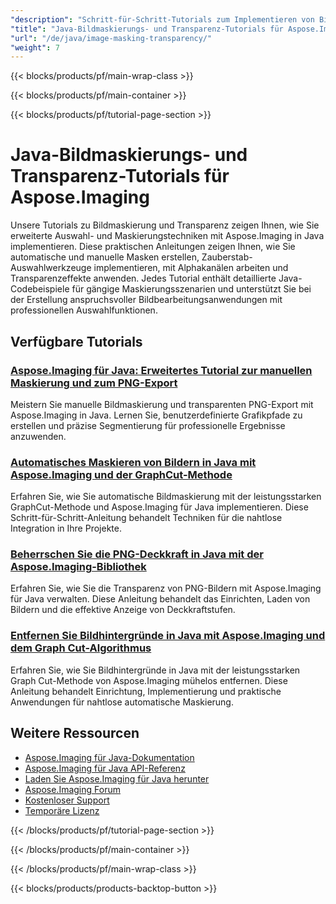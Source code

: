 ```yaml
---
"description": "Schritt-für-Schritt-Tutorials zum Implementieren von Bildmaskierung, Transparenzeffekten und Alphakanaloperationen mit Aspose.Imaging für Java."
"title": "Java-Bildmaskierungs- und Transparenz-Tutorials für Aspose.Imaging"
"url": "/de/java/image-masking-transparency/"
"weight": 7
---
```


{{< blocks/products/pf/main-wrap-class >}}

{{< blocks/products/pf/main-container >}}

{{< blocks/products/pf/tutorial-page-section >}}
# Java-Bildmaskierungs- und Transparenz-Tutorials für Aspose.Imaging

Unsere Tutorials zu Bildmaskierung und Transparenz zeigen Ihnen, wie Sie erweiterte Auswahl- und Maskierungstechniken mit Aspose.Imaging in Java implementieren. Diese praktischen Anleitungen zeigen Ihnen, wie Sie automatische und manuelle Masken erstellen, Zauberstab-Auswahlwerkzeuge implementieren, mit Alphakanälen arbeiten und Transparenzeffekte anwenden. Jedes Tutorial enthält detaillierte Java-Codebeispiele für gängige Maskierungsszenarien und unterstützt Sie bei der Erstellung anspruchsvoller Bildbearbeitungsanwendungen mit professionellen Auswahlfunktionen.

## Verfügbare Tutorials

### [Aspose.Imaging für Java: Erweitertes Tutorial zur manuellen Maskierung und zum PNG-Export](./aspose-imaging-java-manual-masking-png-export/)
Meistern Sie manuelle Bildmaskierung und transparenten PNG-Export mit Aspose.Imaging in Java. Lernen Sie, benutzerdefinierte Grafikpfade zu erstellen und präzise Segmentierung für professionelle Ergebnisse anzuwenden.

### [Automatisches Maskieren von Bildern in Java mit Aspose.Imaging und der GraphCut-Methode](./aspose-imaging-java-graphcut-image-auto-masking/)
Erfahren Sie, wie Sie automatische Bildmaskierung mit der leistungsstarken GraphCut-Methode und Aspose.Imaging für Java implementieren. Diese Schritt-für-Schritt-Anleitung behandelt Techniken für die nahtlose Integration in Ihre Projekte.

### [Beherrschen Sie die PNG-Deckkraft in Java mit der Aspose.Imaging-Bibliothek](./mastering-png-opacity-aspose-imaging-java/)
Erfahren Sie, wie Sie die Transparenz von PNG-Bildern mit Aspose.Imaging für Java verwalten. Diese Anleitung behandelt das Einrichten, Laden von Bildern und die effektive Anzeige von Deckkraftstufen.

### [Entfernen Sie Bildhintergründe in Java mit Aspose.Imaging und dem Graph Cut-Algorithmus](./remove-background-jpeg-graph-cut-java-aspose-imaging/)
Erfahren Sie, wie Sie Bildhintergründe in Java mit der leistungsstarken Graph Cut-Methode von Aspose.Imaging mühelos entfernen. Diese Anleitung behandelt Einrichtung, Implementierung und praktische Anwendungen für nahtlose automatische Maskierung.

## Weitere Ressourcen

- [Aspose.Imaging für Java-Dokumentation](https://docs.aspose.com/imaging/java/)
- [Aspose.Imaging für Java API-Referenz](https://reference.aspose.com/imaging/java/)
- [Laden Sie Aspose.Imaging für Java herunter](https://releases.aspose.com/imaging/java/)
- [Aspose.Imaging Forum](https://forum.aspose.com/c/imaging)
- [Kostenloser Support](https://forum.aspose.com/)
- [Temporäre Lizenz](https://purchase.aspose.com/temporary-license/)

{{< /blocks/products/pf/tutorial-page-section >}}

{{< /blocks/products/pf/main-container >}}

{{< /blocks/products/pf/main-wrap-class >}}

{{< blocks/products/products-backtop-button >}}